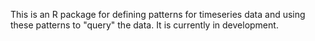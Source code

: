 This is an R package for defining patterns for timeseries data and using these patterns to "query" the data. It is currently in development.
